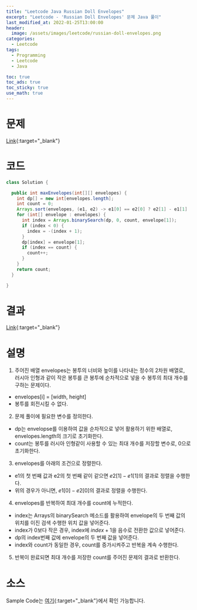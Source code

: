 ```yaml
---
title: "Leetcode Java Russian Doll Envelopes"
excerpt: "Leetcode - 'Russian Doll Envelopes' 문제 Java 풀이"
last_modified_at: 2022-01-25T13:00:00
header:
  image: /assets/images/leetcode/russian-doll-envelopes.png
categories:
  - Leetcode
tags:
  - Programming
  - Leetcode
  - Java

toc: true
toc_ads: true
toc_sticky: true
use_math: true
---
```

# 문제
[Link](https://leetcode.com/problems/russian-doll-envelopes/){:target="_blank"}

# 코드
```java
class Solution {

  public int maxEnvelopes(int[][] envelopes) {
    int dp[] = new int[envelopes.length];
    int count = 0;
    Arrays.sort(envelopes, (e1, e2) -> e1[0] == e2[0] ? e2[1] - e1[1] : e1[0] - e2[0]);
    for (int[] envelope : envelopes) {
      int index = Arrays.binarySearch(dp, 0, count, envelope[1]);
      if (index < 0) {
        index = -(index + 1);
      }
      dp[index] = envelope[1];
      if (index == count) {
        count++;
      }
    }
    return count;
  }

}
```

# 결과
[Link](https://leetcode.com/submissions/detail/627203714/){:target="_blank"}

# 설명
1. 주어진 배열 envelopes는 봉투의 너비와 높이를 나타내는 정수의 2차원 배열로, 러시아 인형과 같이 작은 봉투를 큰 봉투에 순차적으로 넣을 수 봉투의 최대 개수를 구하는 문제이다.
- envelopes[i] = [width, height]
- 봉투를 회전시킬 수 없다.

2. 문제 풀이에 필요한 변수를 정의한다.
- dp는 envelopse를 이용하여 값을 순차적으로 넣어 활용하기 위한 배열로, envelopes.length의 크기로 초기화한다.
- count는 봉투를 러시아 인형같이 사용할 수 있는 최대 개수를 저장할 변수로, 0으로 초기화한다.

3. envelopes를 아래의 조건으로 정렬한다.
- e1의 첫 번째 값과 e2의 첫 번째 같이 같으면 $e2[1] - e1[1]$의 결과로 정렬을 수행한다.
- 위의 경우가 아니면, $e1[0] - e2[0]$의 결과로 정렬을 수행한다.

4. envelopes를 반복하여 최대 개수를 count에 누적한다.
- index는 Arrays의 binarySearch 메소드를 활용하여 envelope의 두 번째 값의 위치를 이진 검색 수행한 위치 값을 넣어준다.
- index가 0보다 작은 경우, index에 $index + 1$을 음수로 전환한 값으로 넣어준다.
- dp의 index번째 값에 envelope의 두 번째 값을 넣어준다.
- index와 count가 동일한 경우, count를 증가시켜주고 반복을 계속 수행한다.

5. 반복이 완료되면 최대 개수를 저장한 count를 주어진 문제의 결과로 반환한다.

# 소스
Sample Code는 [여기](https://github.com/GracefulSoul/leetcode/blob/master/src/main/java/gracefulsoul/problems/RussianDollEnvelopes.java){:target="_blank"}에서 확인 가능합니다.
